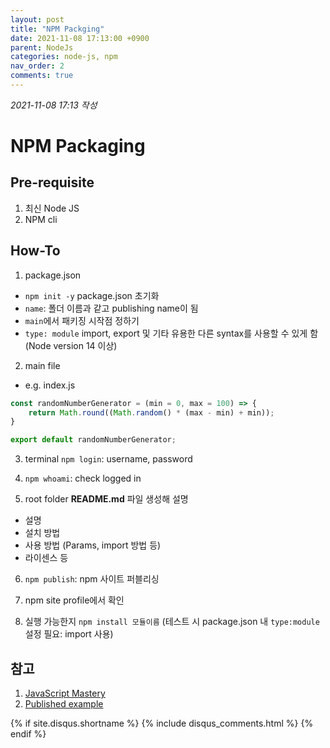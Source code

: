 ```yaml
---
layout: post
title: "NPM Packging"
date: 2021-11-08 17:13:00 +0900
parent: NodeJs
categories: node-js, npm
nav_order: 2
comments: true
---
```


*2021-11-08 17:13 작성*

# NPM Packaging

## Pre-requisite

1. 최신 Node JS
2. NPM cli

## How-To

1. package.json
- `npm init -y` package.json 초기화
- `name`: 폴더 이름과 같고 publishing name이 됨
- `main`에서 패키징 시작점 정하기
- `type: module` import, export 및 기타 유용한 다른 syntax를 사용할 수 있게 함(Node version 14 이상) 

2. main file
- e.g. index.js

```js
const randomNumberGenerator = (min = 0, max = 100) => {
    return Math.round((Math.random() * (max - min) + min));
}

export default randomNumberGenerator;
```

3. terminal `npm login`: username, password

4. `npm whoami`: check logged in

5. root folder **README.md** 파일 생성해 설명
- 설명
- 설치 방법
- 사용 방법 (Params, import 방법 등) 
- 라이센스 등

6. `npm publish`: npm 사이트 퍼블리싱

7. npm site profile에서 확인

8. 실행 가능한지 `npm install 모듈이름` (테스트 시 package.json 내 `type:module` 설정 필요: import 사용)

## 참고
1. [JavaScript Mastery](https://youtu.be/8FziherTC8M)
2. [Published example](https://www.npmjs.com/package/mauv_rng)

{% if site.disqus.shortname %}
  {% include disqus_comments.html %}
{% endif %}